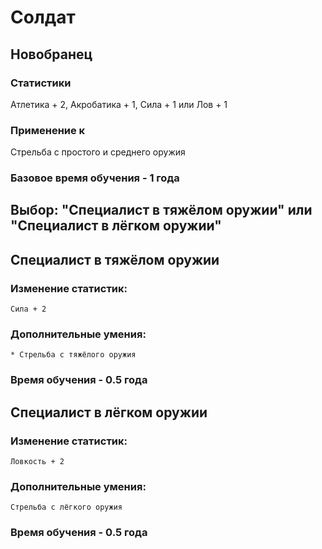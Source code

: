 # Солдат

## Новобранец

### Статистики
  Атлетика + 2, Акробатика + 1, Сила + 1 или Лов + 1
### Применение к
  Стрельба с простого и среднего оружия
### Базовое время обучения - 1 года

## Выбор: "Специалист в тяжёлом оружии" или "Специалист в лёгком оружии"

## Специалист в тяжёлом оружии
###  Изменение статистик:
    Сила + 2
###  Дополнительные умения:
    * Стрельба с тяжёлого оружия
###  Время обучения - 0.5 года 

## Специалист в лёгком оружии
### Изменение статистик:
    Ловкость + 2
### Дополнительные умения: 
    Стрельба с лёгкого оружия
### Время обучения - 0.5 года

